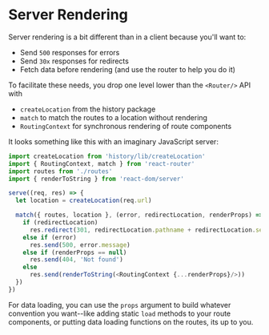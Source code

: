 # Server Rendering

Server rendering is a bit different than in a client because you'll want
to:

- Send `500` responses for errors
- Send `30x` responses for redirects
- Fetch data before rendering (and use the router to help you do it)

To facilitate these needs, you drop one level lower than the `<Router/>`
API with

- `createLocation` from the history package
- `match` to match the routes to a location without rendering
- `RoutingContext` for synchronous rendering of route components

It looks something like this with an imaginary JavaScript server:

```js
import createLocation from 'history/lib/createLocation'
import { RoutingContext, match } from 'react-router'
import routes from './routes'
import { renderToString } from 'react-dom/server'

serve((req, res) => {
  let location = createLocation(req.url)

  match({ routes, location }, (error, redirectLocation, renderProps) => {
    if (redirectLocation)
      res.redirect(301, redirectLocation.pathname + redirectLocation.search)
    else if (error)
      res.send(500, error.message)
    else if (renderProps == null)
      res.send(404, 'Not found')
    else
      res.send(renderToString(<RoutingContext {...renderProps}/>))
  })
})
```

For data loading, you can use the `props` argument to build whatever
convention you want--like adding static `load` methods to your route
components, or putting data loading functions on the routes, its up to
you.


